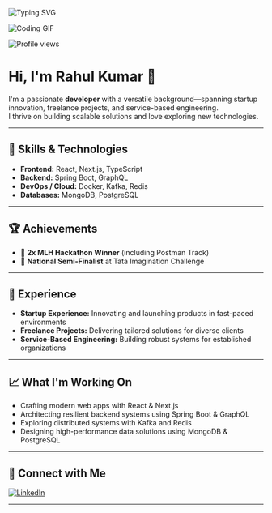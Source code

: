 ![Typing SVG](https://readme-typing-svg.demolab.com?font=Fira+Code&weight=500&pause=1000&color=61DAFB&width=435&lines=Hi+I'm+Rahul+Kumar;MERN+%7C+MEAN+%7C+Spring+Boot+%7C+.NET;Hackathon+Winner+%7C+StartupExperience)

![Coding GIF](https://media.giphy.com/media/qgQUggAC3Pfv687qPC/giphy.gif)

![Profile views](https://komarev.com/ghpvc/?username=RAHUL14KUMAR&style=flat-square)

# Hi, I'm Rahul Kumar 👋

I'm a passionate **developer** with a versatile background—spanning startup innovation, freelance projects, and service-based engineering.  
I thrive on building scalable solutions and love exploring new technologies.

---

## 🚀 Skills & Technologies

- **Frontend:** React, Next.js, TypeScript
- **Backend:** Spring Boot, GraphQL
- **DevOps / Cloud:** Docker, Kafka, Redis
- **Databases:** MongoDB, PostgreSQL

---

## 🏆 Achievements

- 🥇 **2x MLH Hackathon Winner** (including Postman Track)
- 🏅 **National Semi-Finalist** at Tata Imagination Challenge

---

## 💼 Experience

- **Startup Experience:** Innovating and launching products in fast-paced environments
- **Freelance Projects:** Delivering tailored solutions for diverse clients
- **Service-Based Engineering:** Building robust systems for established organizations

---

## 📈 What I'm Working On

- Crafting modern web apps with React & Next.js
- Architecting resilient backend systems using Spring Boot & GraphQL
- Exploring distributed systems with Kafka and Redis
- Designing high-performance data solutions using MongoDB & PostgreSQL

---

## 🔗 Connect with Me

[![LinkedIn](https://img.shields.io/badge/LinkedIn-blue?logo=linkedin)](https://www.linkedin.com/in/rahul-kumar-216872227/)

---

<!-- Optionally add a quote, fun fact, or interests below! -->
